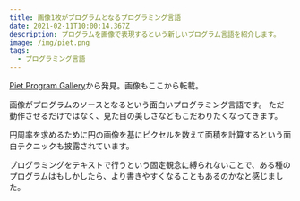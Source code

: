 ```yaml
---
title: 画像1枚がプログラムとなるプログラミング言語
date: 2021-02-11T10:00:14.367Z
description: プログラムを画像で表現するという新しいプログラム言語を紹介します。
image: /img/piet.png
tags:
  - プログラミング言語
---
```

[Piet Program Gallery](https://www.dangermouse.net/esoteric/piet/samples.html)から発見。画像もここから転載。

画像がプログラムのソースとなるという面白いプログラミング言語です。
ただ動作させるだけではなく、見た目の美しさなどもこだわりたくなってきます。

円周率を求めるために円の画像を基にピクセルを数えて面積を計算するという面白テクニックも披露されています。

プログラミングをテキストで行うという固定観念に縛られないことで、ある種のプログラムはもしかしたら、より書きやすくなることもあるのかなと感じました。
